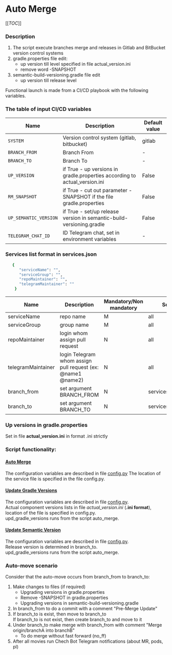 # Auto Merge

[[_TOC_]]

### Description

1. The script execute branches merge and releases in
   Gitlab and BitBucket version control systems
2. gradle.properties file edit:  
    -  up version till level specified in file actual_version.ini  
    -  remove word -SNAPSHOT
3. semantic-build-versioning.gradle file edit
   -  up version till release level


Functional launch is made from a CI/CD playbook with the following variables.
### The table of input CI/CD variables

| Name | Description | Default value |
| --- | --- | --- |
| `SYSTEM` | Version control system (gitlab, bitbucket) | gitlab |
| `BRANCH_FROM` | Branch From | - |
| `BRANCH_TO` | Branch To | - |
| `UP_VERSION` | if True - up versions in gradle.properties according to actual_version.ini | False |
| `RM_SNAPSHOT` | if True - cut out parameter -SNAPSHOT if the file gradle.properties | False |
| `UP_SEMANTIC_VERSION` | if True - set/up release version in semantic-build-versioning.gradle| False |
| `TELEGRAM_CHAT_ID` | ID Telegram chat, set in environment variables | - |


### Services list format in services.json
```sh
   {
      "serviceName": "",
      "serviceGroup": "",
	  "repoMaintainer": "",
	  "telegramMaintainer": ""
	}
```

| Name | Description | Mandatory/Non mandatory | Services |
| --- | --- | --- | --- |
| serviceName | repo name | M | all |
| serviceGroup | group name | M | all |
| repoMaintainer | login whom assign pull request | N | all |
| telegramMaintainer | login Telegram whom assign pull request (ex: @name1 @name2) | N | all |
| branch_from | set argument BRANCH_FROM | N | services_branch_set |
| branch_to | set argument BRANCH_TO | N | services_branch_set |

### Up versions in gradle.properties
Set in file **actual_version.ini**  in format .ini strictly

### Script functionality:
#### [Auto Merge](link)
The configuration variables are described in file [config.py](link/src/auto-merge/config.py)
The location of the service file is specified in the file config.py.

#### [Update Gradle Versions](link/src/upd-gradle-versions)
The configuration variables are described in file [config.py](link/src/upd-gradle-versions/config.py).  
Actual component versions lists in file *actual_version.ini* (**.ini format**), location of the file is specified in config.py.  
upd_gradle_versions runs from the script auto_merge.  

#### [Update Semantic Version](link/src/upd-semantic-version)
The configuration variables are described in file [config.py](link/src/upd-semantic-version/config.py).  
Release version is determined in branch_to.  
upd_gradle_versions runs from the script auto_merge.  

### Auto-move scenario
Consider that the auto-move occurs from branch_from to branch_to:

1. Make changes to files (if required)
   - Upgrading versions in gradle.properties  
   - Remove -SNAPSHOT in gradle.properties  
   - Upgrading versions in semantic-build-versioning.gradle  
2. In branch_from to do a commit with a comment "Pre-Merge Update"  
3. If branch_to is exist, then move to branch_to  
   If branch_to is not exist, then create branch_to and move to it
4. Under branch_to make merge with branch_from with comment "Merge origin/branchA into branchB"  
    * To do merge without fast forward (no_ff)  
5. After all movies run Chech Bot Telegram notifications (about MR, pods, pl)
